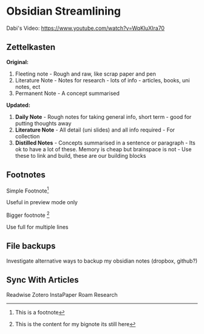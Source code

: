 # Obsidian Streamlining
Dabi's Video: https://www.youtube.com/watch?v=WqKluXIra70
## Zettelkasten
**Original:**
1. Fleeting note - Rough and raw, like scrap paper and pen
2. Literature Note - Notes for research - lots of info - articles, books, uni notes, ect
3. Permanent Note - A concept summarised

**Updated:**
1. **Daily Note** - Rough notes for taking general info, short term - good for putting thoughts away
2. **Literature Note** - All detail (uni slides) and all info required - For collection
3. **Distilled Notes** - Concepts summarised in a sentence or paragraph - Its ok to have a lot of these. Memory is cheap but brainspace is not - Use these to link and build, these are our building blocks

## Footnotes

Simple Footnote[^1]

[^1]: This is a footnote

Useful in preview mode only

Bigger footnote [^bignote]

[^bignote]: This is the content for my bignote
its still here

Use full for multiple lines

## File backups
Investigate alternative ways to backup my obsidian notes (dropbox, github?)

## Sync With Articles
Readwise
Zotero
InstaPaper
Roam Research
